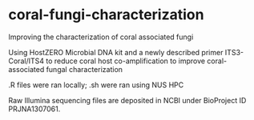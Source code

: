 # coral-fungi-characterization
Improving the characterization of coral associated fungi

Using HostZERO Microbial DNA kit and a newly described primer ITS3-Coral/ITS4 to reduce coral host co-amplification to improve coral-associated fungal characterization

.R files were ran locally; .sh were ran using NUS HPC 

Raw Illumina sequencing files are deposited in NCBI under BioProject ID PRJNA1307061.
